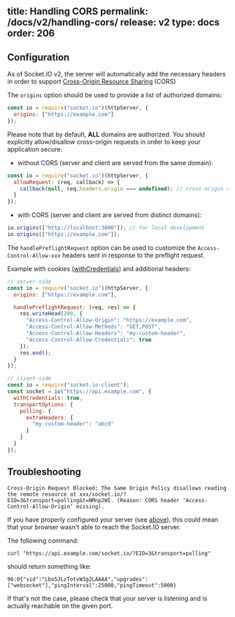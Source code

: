title: Handling CORS
permalink: /docs/v2/handling-cors/
release: v2
type: docs
order: 206
---

## Configuration

As of Socket.IO v2, the server will automatically add the necessary headers in order to support [Cross-Origin Resource Sharing](https://developer.mozilla.org/en-US/docs/Web/HTTP/CORS) (CORS)

The `origins` option should be used to provide a list of authorized domains:

```js
const io = require("socket.io")(httpServer, {
  origins: ["https://example.com"]
});
```

Please note that by default, **ALL** domains are authorized. You should explicitly allow/disallow cross-origin requests in order to keep your application secure:

- without CORS (server and client are served from the same domain):

```js
const io = require("socket.io")(httpServer, {
  allowRequest: (req, callback) => {
    callback(null, req.headers.origin === undefined); // cross-origin requests will not be allowed
  }
});
```

- with CORS (server and client are served from distinct domains):

```js
io.origins(["http://localhost:3000"]); // for local development
io.origins(["https://example.com"]);
```

The `handlePreflightRequest` option can be used to customize the `Access-Control-Allow-xxx` headers sent in response to the preflight request.

Example with cookies ([withCredentials](https://developer.mozilla.org/en-US/docs/Web/API/XMLHttpRequest/withCredentials)) and additional headers:

```js
// server-side
const io = require("socket.io")(httpServer, {
  origins: ["https://example.com"],

  handlePreflightRequest: (req, res) => {
    res.writeHead(200, {
      "Access-Control-Allow-Origin": "https://example.com",
      "Access-Control-Allow-Methods": "GET,POST",
      "Access-Control-Allow-Headers": "my-custom-header",
      "Access-Control-Allow-Credentials": true
    });
    res.end();
  }
});

// client-side
const io = require("socket.io-client");
const socket = io("https://api.example.com", {
  withCredentials: true,
  transportOptions: {
    polling: {
      extraHeaders: {
        "my-custom-header": "abcd"
      }
    }
  }
});
```

## Troubleshooting

```
Cross-Origin Request Blocked: The Same Origin Policy disallows reading the remote resource at xxx/socket.io/?EIO=3&transport=polling&t=NMnp2WI. (Reason: CORS header ‘Access-Control-Allow-Origin’ missing).
```

If you have properly configured your server (see [above](#Configuration)), this could mean that your browser wasn't able to reach the Socket.IO server.

The following command:

```
curl "https://api.example.com/socket.io/?EIO=3&transport=polling"
```

should return something like:

```
96:0{"sid":"Lbo5JLzTotvW3g2LAAAA","upgrades":["websocket"],"pingInterval":25000,"pingTimeout":5000}
```

If that's not the case, please check that your server is listening and is actually reachable on the given port.

